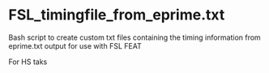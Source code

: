 # FSL_timingfile_from_eprime.txt
Bash script to create custom txt files containing the timing information from eprime.txt output for use with FSL FEAT

For HS taks

